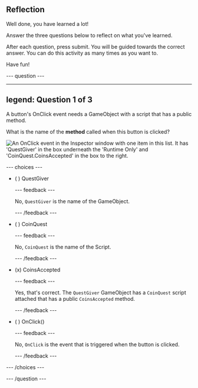 ## Reflection

Well done, you have learned a lot!  

Answer the three questions below to reflect on what you've learned.

After each question, press submit. You will be guided towards the correct answer. You can do this activity as many times as you want to.

Have fun!

--- question ---

---
legend: Question 1 of 3
---

A button's OnClick event needs a GameObject with a script that has a public method. 

What is the name of the **method** called when this button is clicked? 

![An OnClick event in the Inspector window with one item in this list. It has  'QuestGiver' in the box underneath the 'Runtime Only' and  'CoinQuest.CoinsAccepted' in the box to the right.](images/quiz-question.png)

--- choices ---

- ( ) QuestGiver

  --- feedback ---

  No, `QuestGiver` is the name of the GameObject.

  --- /feedback ---

- ( ) CoinQuest

  --- feedback ---

  No, `CoinQuest` is the name of the Script. 

  --- /feedback ---

- (x) CoinsAccepted

  --- feedback ---

  Yes, that's correct. The `QuestGiver` GameObject has a `CoinQuest` script attached that has a public `CoinsAccepted` method.

  --- /feedback ---

- ( ) OnClick()

  --- feedback ---

  No, `OnClick` is the event that is triggered when the button is clicked. 

  --- /feedback ---

--- /choices ---

--- /question ---

